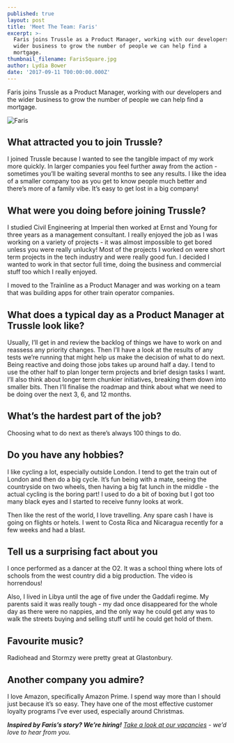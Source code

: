 ```yaml
---
published: true
layout: post
title: 'Meet The Team: Faris'
excerpt: >-
  Faris joins Trussle as a Product Manager, working with our developers and the
  wider business to grow the number of people we can help find a
  mortgage.       
thumbnail_filename: FarisSquare.jpg
author: Lydia Bower
date: '2017-09-11 T00:00:00.000Z'
---
```

Faris joins Trussle as a Product Manager, working with our developers and the wider business to grow the number of people we can help find a mortgage. 
 
![Faris]({{site.baseurl}}/images/post_images/Faris.jpg)
 
## What attracted you to join Trussle?
I joined Trussle because I wanted to see the tangible impact of my work more quickly. In larger companies you feel further away from the action - sometimes you’ll be waiting several months to see any results. I like the idea of a smaller company too as you get to know people much better and there’s more of a family vibe. It’s easy to get lost in a big company!

## What were you doing before joining Trussle?
I studied Civil Engineering at Imperial then worked at Ernst and Young for three years as a management consultant. I really enjoyed the job as I was working on a variety of projects - it was almost impossible to get bored unless you were really unlucky! Most of the projects I worked on were short term projects in the tech industry and were really good fun. I decided I wanted to work in that sector full time, doing the business and commercial stuff too which I really enjoyed.

I moved to the Trainline as a Product Manager and was working on a team that was building apps for other train operator companies. 

## What does a typical day as a Product Manager at Trussle look like? 
Usually, I’ll get in and review the backlog of things we have to work on and reassess any priority changes. Then I’ll have a look at the results of any tests we’re running that might help us make the decision of what to do next. Being reactive and doing those jobs takes up around half a day. I tend to use the other half to plan longer term projects and brief design tasks I want. I’ll also think about longer term chunkier initiatives, breaking them down into smaller bits. Then I’ll finalise the roadmap and think about what we need to be doing over the next 3, 6, and 12 months.  

## What’s the hardest part of the job?
Choosing what to do next as there’s always 100 things to do. 

## Do you have any hobbies?
I like cycling a lot, especially outside London. I tend to get the train out of London and then do a big cycle. It’s fun being with a mate, seeing the countryside on two wheels, then having a big fat lunch in the middle - the actual cycling is the boring part! I used to do a bit of boxing but I got too many black eyes and I started to receive funny looks at work. 

Then like the rest of the world, I love travelling. Any spare cash I have is going on flights or hotels. I went to Costa Rica and Nicaragua recently for a few weeks and had a blast. 

## Tell us a surprising fact about you
I once performed as a dancer at the O2. It was a school thing where lots of schools from the west country did a big production. The video is horrendous!

Also, I lived in Libya until the age of five under the Gaddafi regime. My parents said it was really tough - my dad once disappeared for the whole day as there were no nappies, and the only way he could get any was to walk the streets buying and selling stuff until he could get hold of them.  

## Favourite music?
Radiohead and Stormzy were pretty great at Glastonbury. 

## Another company you admire?
I love Amazon, specifically Amazon Prime. I spend way more than I should just because it’s so easy. They have one of the most effective customer loyalty programs I’ve ever used, especially around Christmas. 

_**Inspired by Faris’s story? We’re hiring!** [Take a look at our vacancies](https://jobs.lever.co/trussle "Trussle vacancies") - we’d love to hear from you._
